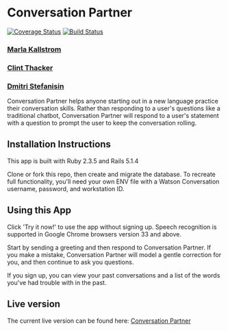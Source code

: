 # Conversation Partner
[![Coverage Status](https://coveralls.io/repos/github/m-kallstrom/conversation-partner/badge.svg?branch=master)](https://coveralls.io/github/m-kallstrom/conversation-partner?branch=master)
[![Build Status](https://travis-ci.org/m-kallstrom/conversation-partner.svg?branch=master)](https://travis-ci.org/m-kallstrom/conversation-partner)

### [Marla Kallstrom](https://github.com/m-kallstrom)
### [Clint Thacker](https://github.com/archivefever)
### [Dmitri Stefanisin](https://github.com/imdmitri1)

Conversation Partner helps anyone starting out in a new language practice their conversation skills. Rather than responding to a user's questions like a traditional chatbot, Conversation Partner will respond to a user's statement with a question to prompt the user to keep the conversation rolling.

## Installation Instructions

This app is built with Ruby 2.3.5 and Rails 5.1.4

Clone or fork this repo, then create and migrate the database. To recreate full functionality, you'll need your own ENV file with a Watson Conversation username, password, and workstation ID.

## Using this App

Click 'Try it now!' to use the app without signing up. Speech recognition is supported in Google Chrome browsers version 33 and above.

Start by sending a greeting and then respond to Conversation Partner. If you make a mistake, Conversation Partner will model a gentle correction for you, and then continue to ask you questions.

If you sign up, you can view your past conversations and a list of the words you've had trouble with in the past.

## Live version

The current live version can be found here:
[Conversation Partner](https://conversation-partner.herokuapp.com)



